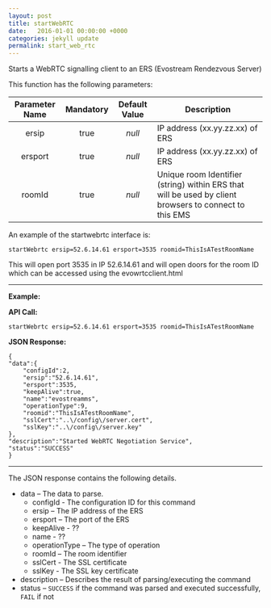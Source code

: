 ```yaml
---
layout: post
title: startWebRTC
date:   2016-01-01 00:00:00 +0000
categories: jekyll update
permalink: start_web_rtc
---
```


Starts a WebRTC signalling client to an ERS (Evostream Rendezvous Server)

This function has the following parameters:

| **Parameter Name** | **Mandatory** | **Default Value** | **Description**                          |
| :----------------: | :-----------: | :---------------: | ---------------------------------------- |
|       ersip        |     true      |      *null*       | IP address (xx.yy.zz.xx) of ERS          |
|      ersport       |     true      |      *null*       | IP address (xx.yy.zz.xx) of ERS          |
|       roomId       |     true      |      *null*       | Unique room Identifier (string) within ERS that will be used by client browsers to connect to this EMS |

An example of the startwebrtc interface is:

``` 
startWebrtc ersip=52.6.14.61 ersport=3535 roomid=ThisIsATestRoomName
```

This will open port 3535 in IP 52.6.14.61 and will open doors for the room ID which can be accessed using the evowrtcclient.html

------

**Example:**

**API Call:**

``` 
startWebrtc ersip=52.6.14.61 ersport=3535 roomid=ThisIsATestRoomName 
```

**JSON Response:**

``` 
{
"data":{
    "configId":2,
    "ersip":"52.6.14.61",
    "ersport":3535,
    "keepAlive":true,
    "name":"evostreamms",
    "operationType":9,
    "roomid":"ThisIsATestRoomName",
    "sslCert":"..\/config\/server.cert",
    "sslKey":"..\/config\/server.key"
},
"description":"Started WebRTC Negotiation Service",
"status":"SUCCESS"
}
```

------

The JSON response contains the following details.

- data – The data to parse.
  - configId - The configuration ID for this command
  - ersip – The IP address of the ERS
  - ersport – The port of the ERS
  - keepAlive - ??
  - name - ??
  - operationType – The type of operation
  - roomId – The room identifier
  - sslCert - The SSL certificate
  - sslKey - The SSL key certificate
- description – Describes the result of parsing/executing the command
- status – `SUCCESS` if the command was parsed and executed successfully, `FAIL` if not
